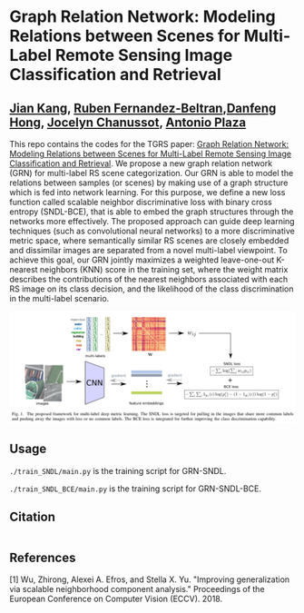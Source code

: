 # Graph Relation Network: Modeling Relations between Scenes for Multi-Label Remote Sensing Image Classification and Retrieval

[Jian Kang](https://github.com/jiankang1991), [Ruben Fernandez-Beltran](https://scholar.google.es/citations?user=pdzJmcQAAAAJ&hl=es),[Danfeng Hong](https://sites.google.com/view/danfeng-hong), [Jocelyn Chanussot](http://www.gipsa-lab.grenoble-inp.fr/~jocelyn.chanussot/), [Antonio Plaza](https://www.umbc.edu/rssipl/people/aplaza/)
---

This repo contains the codes for the TGRS paper: [Graph Relation Network: Modeling Relations between Scenes for Multi-Label Remote Sensing Image Classification and Retrieval](). We propose a new graph relation network (GRN) for multi-label RS scene categorization. Our GRN is able to model the relations between samples (or scenes) by making use of a graph structure which is fed into network learning. For this purpose, we define a new loss function called scalable neighbor discriminative loss with binary cross entropy (SNDL-BCE), that is able to embed the graph structures through the networks more effectively. The proposed approach can guide deep learning techniques (such as convolutional neural networks) to a more discriminative metric space, where semantically similar RS scenes are closely embedded and dissimilar images are separated from a novel multi-label viewpoint. To achieve this goal, our GRN jointly maximizes a weighted leave-one-out K-nearest neighbors (KNN) score in the training set, where the weight matrix describes the contributions of the nearest neighbors associated with each RS image on its class decision, and the likelihood of the class discrimination in the multi-label scenario.


![alt text](./Selection_004.png)


## Usage

`./train_SNDL/main.py` is the training script for GRN-SNDL.

`./train_SNDL_BCE/main.py` is the training script for GRN-SNDL-BCE.

## Citation

```

```

## References

[1] Wu, Zhirong, Alexei A. Efros, and Stella X. Yu. "Improving generalization via scalable neighborhood component analysis." Proceedings of the European Conference on Computer Vision (ECCV). 2018.

